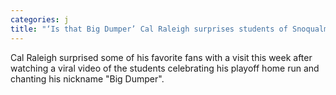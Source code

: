 ```yaml
---
categories: j
title: "‘Is that Big Dumper’ Cal Raleigh surprises students of Snoqualmie class from viral video celebration"
---
```

Cal Raleigh surprised some of his favorite fans with a visit this week after watching a viral video of the students celebrating his playoff home run and chanting his nickname "Big Dumper".